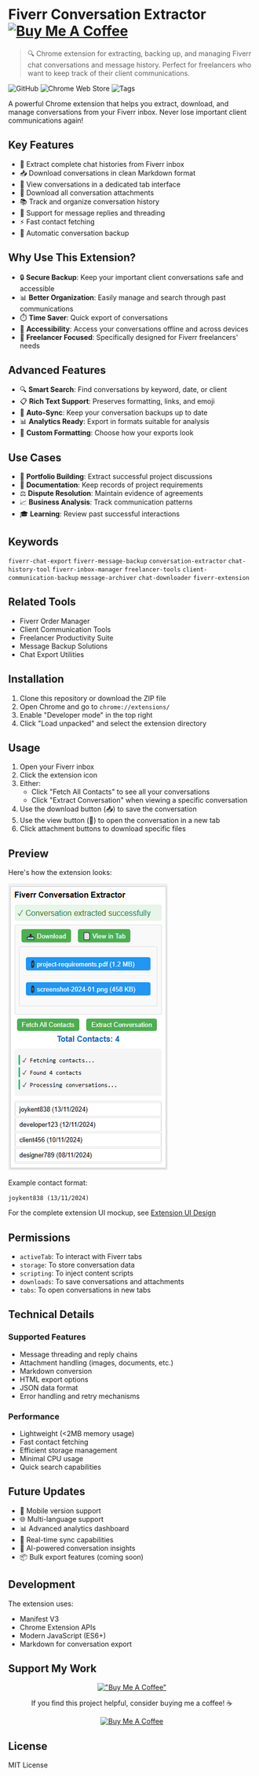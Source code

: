 # Fiverr Conversation Extractor &nbsp;&nbsp; [![Buy Me A Coffee](https://img.shields.io/badge/Buy%20Me%20a%20Coffee-☕-orange?style=for-the-badge)](https://www.buymeacoffee.com/ianwaithaka)

> 🔍 Chrome extension for extracting, backing up, and managing Fiverr chat conversations and message history. Perfect for freelancers who want to keep track of their client communications.

![GitHub](https://img.shields.io/github/license/royal-crisis/fiverr-conversation-extractor)
![Chrome Web Store](https://img.shields.io/badge/Platform-Chrome-green)
![Tags](https://img.shields.io/badge/Tags-Chat%20Export%20%7C%20Message%20Backup%20%7C%20Conversation%20History-blue)

A powerful Chrome extension that helps you extract, download, and manage conversations from your Fiverr inbox. Never lose important client communications again!

## Key Features

- 💬 Extract complete chat histories from Fiverr inbox
- 📥 Download conversations in clean Markdown format
- 📱 View conversations in a dedicated tab interface
- 📎 Download all conversation attachments
- 📚 Track and organize conversation history
- 💌 Support for message replies and threading
- ⚡ Fast contact fetching
- 🔄 Automatic conversation backup

## Why Use This Extension?

- 🔒 **Secure Backup**: Keep your important client conversations safe and accessible
- 📊 **Better Organization**: Easily manage and search through past communications
- ⏱️ **Time Saver**: Quick export of conversations
- 📱 **Accessibility**: Access your conversations offline and across devices
- 🎯 **Freelancer Focused**: Specifically designed for Fiverr freelancers' needs

## Advanced Features

- 🔍 **Smart Search**: Find conversations by keyword, date, or client
- 📋 **Rich Text Support**: Preserves formatting, links, and emoji
- 🔄 **Auto-Sync**: Keep your conversation backups up to date
- 📊 **Analytics Ready**: Export in formats suitable for analysis
- 🎨 **Custom Formatting**: Choose how your exports look

## Use Cases

- 💼 **Portfolio Building**: Extract successful project discussions
- 📝 **Documentation**: Keep records of project requirements
- ⚖️ **Dispute Resolution**: Maintain evidence of agreements
- 📈 **Business Analysis**: Track communication patterns
- 🎓 **Learning**: Review past successful interactions

## Keywords
`fiverr-chat-export` `fiverr-message-backup` `conversation-extractor` `chat-history-tool` `fiverr-inbox-manager` `freelancer-tools` `client-communication-backup` `message-archiver` `chat-downloader` `fiverr-extension`

## Related Tools

- Fiverr Order Manager
- Client Communication Tools
- Freelancer Productivity Suite
- Message Backup Solutions
- Chat Export Utilities

## Installation

1. Clone this repository or download the ZIP file
2. Open Chrome and go to `chrome://extensions/`
3. Enable "Developer mode" in the top right
4. Click "Load unpacked" and select the extension directory

## Usage

1. Open your Fiverr inbox
2. Click the extension icon
3. Either:
   - Click "Fetch All Contacts" to see all your conversations
   - Click "Extract Conversation" when viewing a specific conversation
4. Use the download button (📥) to save the conversation
5. Use the view button (📄) to open the conversation in a new tab
6. Click attachment buttons to download specific files

## Preview

Here's how the extension looks:

![Extension Preview](images/extension-preview.png)

Example contact format:
```
joykent838 (13/11/2024)
```

For the complete extension UI mockup, see [Extension UI Design](docs/final-popup-mockup.html)

## Permissions

- `activeTab`: To interact with Fiverr tabs
- `storage`: To store conversation data
- `scripting`: To inject content scripts
- `downloads`: To save conversations and attachments
- `tabs`: To open conversations in new tabs

## Technical Details

### Supported Features
- Message threading and reply chains
- Attachment handling (images, documents, etc.)
- Markdown conversion
- HTML export options
- JSON data format
- Error handling and retry mechanisms

### Performance
- Lightweight (<2MB memory usage)
- Fast contact fetching
- Efficient storage management
- Minimal CPU usage
- Quick search capabilities

## Future Updates

- 📱 Mobile version support
- 🌐 Multi-language support
- 📊 Advanced analytics dashboard
- 🔄 Real-time sync capabilities
- 🤖 AI-powered conversation insights
- 📦 Bulk export features (coming soon)

## Development

The extension uses:
- Manifest V3
- Chrome Extension APIs
- Modern JavaScript (ES6+)
- Markdown for conversation export

## Support My Work

<div align="center">
  
  [!["Buy Me A Coffee"](https://img.shields.io/badge/Buy_Me_A_Coffee-FFDD00?style=for-the-badge&logo=buy-me-a-coffee&logoColor=black)](https://www.buymeacoffee.com/ianwaithaka)
  
  <p>If you find this project helpful, consider buying me a coffee! ☕️</p>
  
  <a href="https://www.buymeacoffee.com/ianwaithaka">
    <img src="https://cdn.buymeacoffee.com/buttons/v2/default-yellow.png" alt="Buy Me A Coffee" width="200">
  </a>
</div>

## License

MIT License
